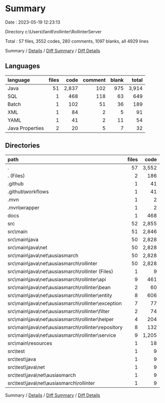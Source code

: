 # Summary

Date : 2023-05-19 12:23:13

Directory c:\\Users\\fani6\\rollinter\\RollinterServer

Total : 57 files,  3552 codes, 280 comments, 1097 blanks, all 4929 lines

Summary / [Details](details.md) / [Diff Summary](diff.md) / [Diff Details](diff-details.md)

## Languages
| language | files | code | comment | blank | total |
| :--- | ---: | ---: | ---: | ---: | ---: |
| Java | 51 | 2,837 | 102 | 975 | 3,914 |
| SQL | 1 | 468 | 118 | 63 | 649 |
| Batch | 1 | 102 | 51 | 36 | 189 |
| XML | 1 | 84 | 2 | 5 | 91 |
| YAML | 1 | 41 | 2 | 11 | 54 |
| Java Properties | 2 | 20 | 5 | 7 | 32 |

## Directories
| path | files | code | comment | blank | total |
| :--- | ---: | ---: | ---: | ---: | ---: |
| . | 57 | 3,552 | 280 | 1,097 | 4,929 |
| . (Files) | 2 | 186 | 53 | 41 | 280 |
| .github | 1 | 41 | 2 | 11 | 54 |
| .github\\workflows | 1 | 41 | 2 | 11 | 54 |
| .mvn | 1 | 2 | 0 | 1 | 3 |
| .mvn\\wrapper | 1 | 2 | 0 | 1 | 3 |
| docs | 1 | 468 | 118 | 63 | 649 |
| src | 52 | 2,855 | 107 | 981 | 3,943 |
| src\\main | 51 | 2,846 | 107 | 976 | 3,929 |
| src\\main\\java | 50 | 2,828 | 102 | 970 | 3,900 |
| src\\main\\java\\net | 50 | 2,828 | 102 | 970 | 3,900 |
| src\\main\\java\\net\\ausiasmarch | 50 | 2,828 | 102 | 970 | 3,900 |
| src\\main\\java\\net\\ausiasmarch\\rollinter | 50 | 2,828 | 102 | 970 | 3,900 |
| src\\main\\java\\net\\ausiasmarch\\rollinter (Files) | 1 | 9 | 0 | 5 | 14 |
| src\\main\\java\\net\\ausiasmarch\\rollinter\\api | 9 | 461 | 31 | 142 | 634 |
| src\\main\\java\\net\\ausiasmarch\\rollinter\\bean | 2 | 60 | 0 | 25 | 85 |
| src\\main\\java\\net\\ausiasmarch\\rollinter\\entity | 8 | 606 | 0 | 225 | 831 |
| src\\main\\java\\net\\ausiasmarch\\rollinter\\exception | 7 | 77 | 0 | 39 | 116 |
| src\\main\\java\\net\\ausiasmarch\\rollinter\\filter | 2 | 74 | 0 | 27 | 101 |
| src\\main\\java\\net\\ausiasmarch\\rollinter\\helper | 4 | 204 | 0 | 61 | 265 |
| src\\main\\java\\net\\ausiasmarch\\rollinter\\repository | 8 | 132 | 0 | 104 | 236 |
| src\\main\\java\\net\\ausiasmarch\\rollinter\\service | 9 | 1,205 | 71 | 342 | 1,618 |
| src\\main\\resources | 1 | 18 | 5 | 6 | 29 |
| src\\test | 1 | 9 | 0 | 5 | 14 |
| src\\test\\java | 1 | 9 | 0 | 5 | 14 |
| src\\test\\java\\net | 1 | 9 | 0 | 5 | 14 |
| src\\test\\java\\net\\ausiasmarch | 1 | 9 | 0 | 5 | 14 |
| src\\test\\java\\net\\ausiasmarch\\rollinter | 1 | 9 | 0 | 5 | 14 |

Summary / [Details](details.md) / [Diff Summary](diff.md) / [Diff Details](diff-details.md)